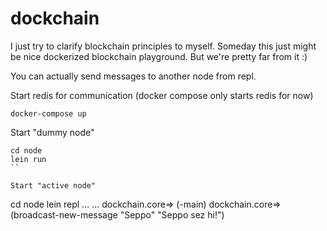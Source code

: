 # dockchain

I just try to clarify blockchain principles to myself. Someday this just might be
nice dockerized blockchain playground. But we're pretty far from it :)

You can actually send messages to another node from repl.

Start redis for communication (docker compose only starts redis for now)
```
docker-compose up
```

Start "dummy node"

```
cd node
lein run
``

Start "active node"

```
cd node
lein repl
...
...
dockchain.core=> (-main)
dockchain.core=> (broadcast-new-message "Seppo" "Seppo sez hi!")
```
